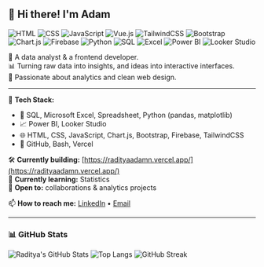 ## 👋 Hi there! I'm Adam

![HTML](https://img.shields.io/badge/HTML5-E34F26?style=for-the-badge&logo=html5&logoColor=white)
![CSS](https://img.shields.io/badge/CSS3-1572B6?style=for-the-badge&logo=css3&logoColor=white)
![JavaScript](https://img.shields.io/badge/JavaScript-F7DF1E?style=for-the-badge&logo=javascript&logoColor=black)
![Vue.js](https://img.shields.io/badge/Vue.js-4FC08D?style=for-the-badge&logo=vue.js&logoColor=white)
![TailwindCSS](https://img.shields.io/badge/TailwindCSS-38B2AC?style=for-the-badge&logo=tailwind-css&logoColor=white)
![Bootstrap](https://img.shields.io/badge/Bootstrap-563D7C?style=for-the-badge&logo=bootstrap&logoColor=white)
![Chart.js](https://img.shields.io/badge/Chart.js-FF6384?style=for-the-badge&logo=chartdotjs&logoColor=white)
![Firebase](https://img.shields.io/badge/Firebase-FFCA28?style=for-the-badge&logo=firebase&logoColor=black)
![Python](https://img.shields.io/badge/Python-3776AB?style=for-the-badge&logo=python&logoColor=white)
![SQL](https://img.shields.io/badge/SQL-003B57?style=for-the-badge&logo=postgresql&logoColor=white)
![Excel](https://img.shields.io/badge/Microsoft%20Excel-217346?style=for-the-badge&logo=microsoftexcel&logoColor=white)
![Power BI](https://img.shields.io/badge/PowerBI-F2C811?style=for-the-badge&logo=powerbi&logoColor=black)
![Looker Studio](https://img.shields.io/badge/Looker%20Studio-4285F4?style=for-the-badge&logo=googleanalytics&logoColor=white)

💼 A data analyst & a frontend developer.  
📊 Turning raw data into insights, and ideas into interactive interfaces.  
🚀 Passionate about analytics and clean web design.

---

🔧 **Tech Stack:**
- 🧠 SQL, Microsoft Excel, Spreadsheet, Python (pandas, matplotlib)
- 📈 Power BI, Looker Studio
- 🌐 HTML, CSS, JavaScript, Chart.js, Bootstrap, Firebase, TailwindCSS
- 🔧 GitHub, Bash, Vercel

🛠 **Currently building:** [https://radityaadamn.vercel.app/](https://radityaadamn.vercel.app/)  
🌱 **Currently learning:** Statistics  
🤝 **Open to:** collaborations & analytics projects  

📫 **How to reach me:** [LinkedIn](https://www.linkedin.com/in/radityaadamn) • [Email](mailto:adamkn8173@gmail.com)

---

### 📊 GitHub Stats

![Raditya's GitHub Stats](https://github-readme-stats.vercel.app/api?username=radityaadamn&show_icons=true&theme=radical)
![Top Langs](https://github-readme-stats.vercel.app/api/top-langs/?username=radityaadamn&layout=compact&theme=tokyonight)
![GitHub Streak](https://github-readme-streak-stats.herokuapp.com/?user=radityaadamn&theme=dark)
